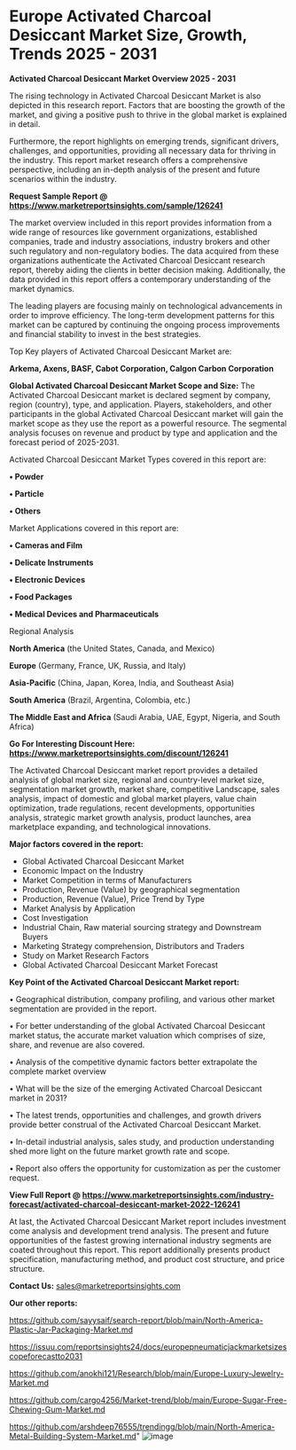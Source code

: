  
  # Europe Activated Charcoal Desiccant Market Size, Growth, Trends 2025 - 2031

<Strong> Activated Charcoal Desiccant Market Overview 2025 - 2031</strong>

The rising technology in Activated Charcoal Desiccant Market is also depicted in this research report. Factors that are boosting the growth of the market, and giving a positive push to thrive in the global market is explained in detail.

Furthermore, the report highlights on emerging trends, significant drivers, challenges, and opportunities, providing all necessary data for thriving in the industry. This report market research offers a comprehensive perspective, including an in-depth analysis of the present and future scenarios within the industry.

<strong>Request Sample Report @ <a href=https://www.marketreportsinsights.com/sample/126241>https://www.marketreportsinsights.com/sample/126241</a></strong>

The market overview included in this report provides information from a wide range of resources like government organizations, established companies, trade and industry associations, industry brokers and other such regulatory and non-regulatory bodies. The data acquired from these organizations authenticate the Activated Charcoal Desiccant research report, thereby aiding the clients in better decision making. Additionally, the data provided in this report offers a contemporary understanding of the market dynamics.

The leading players are focusing mainly on technological advancements in order to improve efficiency. The long-term development patterns for this market can be captured by continuing the ongoing process improvements and financial stability to invest in the best strategies.

Top Key players of Activated Charcoal Desiccant Market are:

<strong>Arkema, Axens, BASF, Cabot Corporation, Calgon Carbon Corporation</strong>

<strong><b>Global Activated Charcoal Desiccant Market Scope and Size:</b></strong>
The Activated Charcoal Desiccant market is declared segment by company, region (country), type, and application. Players, stakeholders, and other participants in the global Activated Charcoal Desiccant market will gain the market scope as they use the report as a powerful resource. The segmental analysis focuses on revenue and product by type and application and the forecast period of 2025-2031.

Activated Charcoal Desiccant Market Types covered in this report are:

<strong>• Powder

• Particle

• Others</strong>

Market Applications covered in this report are:

<strong>• Cameras and Film

• Delicate Instruments

• Electronic Devices

• Food Packages

• Medical Devices and Pharmaceuticals</strong> 

Regional Analysis

<strong>North America</strong> (the United States, Canada, and Mexico)

<strong>Europe</strong> (Germany, France, UK, Russia, and Italy)

<strong>Asia-Pacific</strong> (China, Japan, Korea, India, and Southeast Asia)

<strong>South America</strong> (Brazil, Argentina, Colombia, etc.)

<strong>The Middle East and Africa</strong> (Saudi Arabia, UAE, Egypt, Nigeria, and South Africa)

<strong>Go For Interesting Discount Here: <a href=https://www.marketreportsinsights.com/discount/126241>https://www.marketreportsinsights.com/discount/126241</a></strong>

The Activated Charcoal Desiccant market report provides a detailed analysis of global market size, regional and country-level market size, segmentation market growth, market share, competitive Landscape, sales analysis, impact of domestic and global market players, value chain optimization, trade regulations, recent developments, opportunities analysis, strategic market growth analysis, product launches, area marketplace expanding, and technological innovations.

<strong><b>Major factors covered in the report:</b></strong>
<ul>
  <li>Global Activated Charcoal Desiccant Market </li>
  <li>Economic Impact on the Industry</li>
  <li>Market Competition in terms of Manufacturers</li>
  <li>Production, Revenue (Value) by geographical segmentation</li>
  <li>Production, Revenue (Value), Price Trend by Type</li>
  <li>Market Analysis by Application</li>
  <li>Cost Investigation</li>
  <li>Industrial Chain, Raw material sourcing strategy and Downstream Buyers</li>
  <li>Marketing Strategy comprehension, Distributors and Traders</li>
  <li>Study on Market Research Factors</li>
  <li>Global Activated Charcoal Desiccant Market Forecast</li>
</ul>

<strong><b>Key Point of the Activated Charcoal Desiccant Market report:</b></strong>

• Geographical distribution, company profiling, and various other market segmentation are provided in the report.

• For better understanding of the global Activated Charcoal Desiccant market status, the accurate market valuation which comprises of size, share, and revenue are also covered.

• Analysis of the competitive dynamic factors better extrapolate the complete market overview

• What will be the size of the emerging Activated Charcoal Desiccant market in 2031?

• The latest trends, opportunities and challenges, and growth drivers provide better construal of the Activated Charcoal Desiccant Market.

• In-detail industrial analysis, sales study, and production understanding shed more light on the future market growth rate and scope.

• Report also offers the opportunity for customization as per the customer request.

<strong><b>View Full Report @ <a href=https://www.marketreportsinsights.com/industry-forecast/activated-charcoal-desiccant-market-2022-126241>https://www.marketreportsinsights.com/industry-forecast/activated-charcoal-desiccant-market-2022-126241</a></b></strong>


At last, the Activated Charcoal Desiccant Market report includes investment come analysis and development trend analysis. The present and future opportunities of the fastest growing international industry segments are coated throughout this report. This report additionally presents product specification, manufacturing method, and product cost structure, and price structure.

<strong>Contact Us:</strong>
sales@marketreportsinsights.com

<strong>Our other reports:</strong>

<a href=https://github.com/sayysaif/search-report/blob/main/North-America-Plastic-Jar-Packaging-Market.md>https://github.com/sayysaif/search-report/blob/main/North-America-Plastic-Jar-Packaging-Market.md</a>

<a href=https://issuu.com/reportsinsights24/docs/europepneumaticjackmarketsizescopeforecastto2031>https://issuu.com/reportsinsights24/docs/europepneumaticjackmarketsizescopeforecastto2031</a>

<a href=https://github.com/anokhi121/Research/blob/main/Europe-Luxury-Jewelry-Market.md>https://github.com/anokhi121/Research/blob/main/Europe-Luxury-Jewelry-Market.md</a>

<a href=https://github.com/cargo4256/Market-trend/blob/main/Europe-Sugar-Free-Chewing-Gum-Market.md>https://github.com/cargo4256/Market-trend/blob/main/Europe-Sugar-Free-Chewing-Gum-Market.md</a>

<a href=https://github.com/arshdeep76555/trendingg/blob/main/North-America-Metal-Building-System-Market.md>https://github.com/arshdeep76555/trendingg/blob/main/North-America-Metal-Building-System-Market.md</a>"
![image](https://github.com/user-attachments/assets/ba870550-35c6-406c-8a3b-8ba94549d096)
